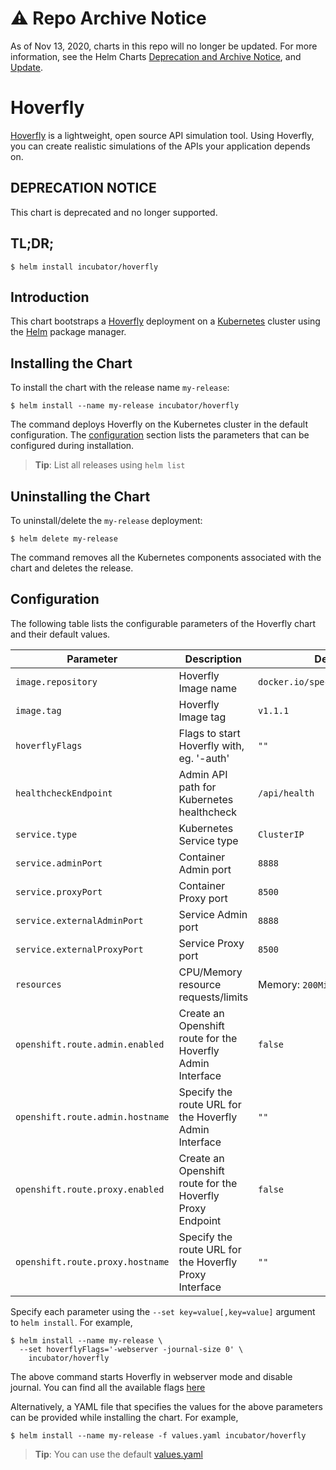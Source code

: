 # ⚠️ Repo Archive Notice

As of Nov 13, 2020, charts in this repo will no longer be updated.
For more information, see the Helm Charts [Deprecation and Archive Notice](https://github.com/helm/charts#%EF%B8%8F-deprecation-and-archive-notice), and [Update](https://helm.sh/blog/charts-repo-deprecation/).

# Hoverfly

[Hoverfly](https://hoverfly.io/) is a lightweight, open source API simulation tool. Using Hoverfly, you can create realistic simulations of the APIs your application depends on.

## DEPRECATION NOTICE

This chart is deprecated and no longer supported.

## TL;DR;

```console
$ helm install incubator/hoverfly
```

## Introduction

This chart bootstraps a [Hoverfly](https://hoverfly.io/) deployment on a [Kubernetes](http://kubernetes.io) cluster using the [Helm](https://helm.sh) package manager.


## Installing the Chart

To install the chart with the release name `my-release`:

```console
$ helm install --name my-release incubator/hoverfly
```

The command deploys Hoverfly on the Kubernetes cluster in the default configuration. The [configuration](#configuration) section lists the parameters that can be configured during installation.

> **Tip**: List all releases using `helm list`

## Uninstalling the Chart

To uninstall/delete the `my-release` deployment:

```console
$ helm delete my-release
```

The command removes all the Kubernetes components associated with the chart and deletes the release.

## Configuration

The following table lists the configurable parameters of the Hoverfly chart and their default values.

| Parameter                         | Description                                | Default                                                   |
| --------------------------------- | ------------------------------------------ | --------------------------------------------------------- |
| `image.repository`                | Hoverfly Image name                        | `docker.io/spectolabs/hoverfly`                           |
| `image.tag`                       | Hoverfly Image tag                         | `v1.1.1`                                             |
| `hoverflyFlags`                   | Flags to start Hoverfly with, eg. '-auth'  | `""`                                                      |
| `healthcheckEndpoint`             | Admin API path for Kubernetes healthcheck  | `/api/health`                                             |
| `service.type`                    | Kubernetes Service type                    | `ClusterIP`                                               |
| `service.adminPort`               | Container Admin port                       | `8888`                                                    |
| `service.proxyPort`               | Container Proxy port                       | `8500`                                                    |
| `service.externalAdminPort`       | Service Admin port                         | `8888`                                                    |
| `service.externalProxyPort`       | Service Proxy port                         | `8500`                                                    |
| `resources`                       | CPU/Memory resource requests/limits        | Memory: `200Mi`, CPU: `0.2`                               |
| `openshift.route.admin.enabled`   | Create an Openshift route for the Hoverfly Admin Interface | `false` |
| `openshift.route.admin.hostname`  | Specify the route URL for the Hoverfly Admin Interface     | `""` |
| `openshift.route.proxy.enabled`   | Create an Openshift route for the Hoverfly Proxy Endpoint  | `false` |
| `openshift.route.proxy.hostname`  | Specify the route URL for the Hoverfly Proxy Interface     | `""` |

Specify each parameter using the `--set key=value[,key=value]` argument to `helm install`. For example,

```console
$ helm install --name my-release \
  --set hoverflyFlags='-webserver -journal-size 0' \
    incubator/hoverfly
```

The above command starts Hoverfly in webserver mode and disable journal. You can find all the available flags [here](https://hoverfly.readthedocs.io/en/latest/pages/reference/hoverfly/hoverflycommands.html)

Alternatively, a YAML file that specifies the values for the above parameters can be provided while installing the chart. For example,

```console
$ helm install --name my-release -f values.yaml incubator/hoverfly
```

> **Tip**: You can use the default [values.yaml](values.yaml)
